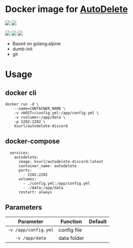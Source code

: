 # Docker image for [AutoDelete](https://github.com/riking/AutoDelete)

[![](https://img.shields.io/badge/Docker%20Hub--blue)](https://hub.docker.com/r/ksurl/autodelete-discord) [![](https://img.shields.io/badge/GitHub%20Container%20Registry--yellow)](https://github.com/users/ksurl/packages/container/package/autodelete-discord)

[![](https://img.shields.io/github/v/tag/ksurl/docker-autodelete-discord?label=image%20version&logo=docker)](https://hub.docker.com/r/ksurl/autodelete-discord) [![](https://img.shields.io/docker/image-size/ksurl/autodelete-discord/latest?color=lightgrey&logo=Docker)]() [![](https://img.shields.io/github/actions/workflow/status/ksurl/docker-autodelete-discord/build.yml?label=build&logo=Docker)](https://github.com/ksurl/docker-autodelete-discord/actions/workflow/build.yml?query=workflow%3Abuild)


* Based on golang:alpine
* dumb-init
* git

# Usage

## docker cli

    docker run -d \
        --name=CONTAINER_NAME \
        -v <HOST>/config.yml:/app/config.yml \
        -v <volume>:/app/data \
        -p 2202:2202 \
        ksurl/autodelete-discord

## docker-compose 

      services:
        autodelete:
          image: ksurl/autodelete-discord:latest
          container_name: autodelete
          ports:
            - 2202:2202
          volumes:
            - ./config.yml:/app/config.yml
            - ./data:/app/data
          restart: always

## Parameters

| Parameter | Function | Default |
| :----: | --- | --- |
| `-v /app/config.yml` | config file | |
| `-v /app/data` | data folder | |
